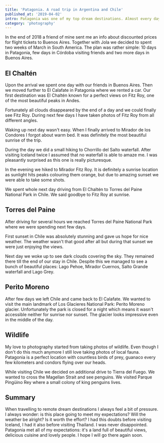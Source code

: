 ```yaml
---
title: 'Patagonia. A road trip in Argentina and Chile'
published_at: '2019-04-02'
intro: Patagonia was one of my top dream destinations. Almost every day I was exposed to photos of amazing and unique landscapes, very different from anything I know. This year I finally travelled to Argentina and Chile to see these views myself.
category: 'photography'
---
```


In the end of 2018 a friend of mine sent me an info about discounted prices for flight tickets to Buenos Aires. Together with Jola we decided to spent two weeks of March in South America. The plan was rather simple: 10 days in Patagonia, few days in Córdoba visiting friends and two more days in Buenos Aires.

## El Chaltén

Upon the arrival we spent one day with our friends in Buenos Aires. Then we moved further to El Calafate in Patagonia where we rented a car. Our first destination was El Chaltén known for a perfect views on Fitz Roy, one of the most beautiful peaks in Andes.

<photo-lazy src="https://lukaszrados.pl/upload/stories/patagonia/499.jpg" padding-bottom="66.666"></photo-lazy>

<photo-lazy src="https://lukaszrados.pl/upload/stories/patagonia/500.jpg" padding-bottom="66.666"></photo-lazy>

<photo-lazy src="https://lukaszrados.pl/upload/stories/patagonia/501.jpg" padding-bottom="66.666"></photo-lazy>

<photo-lazy src="https://lukaszrados.pl/upload/stories/patagonia/502.jpg" padding-bottom="66.666"></photo-lazy>

Fortunately all clouds disappeared by the end of a day and we could finally see Fitz Roy. During next few days I have taken photos of Fitz Roy from all different angles.

<photo-lazy src="https://lukaszrados.pl/upload/stories/patagonia/504.jpg" padding-bottom="66.666"></photo-lazy>

Waking up next day wasn't easy. When I finally arrived to Mirador de los Condores I forgot about warm bed. It was definitely the most beautiful sunrise of the trip.

<photo-lazy src="https://lukaszrados.pl/upload/stories/patagonia/555.jpg" padding-bottom="66.666"></photo-lazy>

<photo-lazy src="https://lukaszrados.pl/upload/stories/patagonia/506.jpg" padding-bottom="66.666"></photo-lazy>

<photo-lazy src="https://lukaszrados.pl/upload/stories/patagonia/507.jpg" padding-bottom="66.666"></photo-lazy>

<photo-lazy src="https://lukaszrados.pl/upload/stories/patagonia/508.jpg" padding-bottom="66.666"></photo-lazy>

<photo-lazy src="https://lukaszrados.pl/upload/stories/patagonia/509.jpg" padding-bottom="150"></photo-lazy>

During the day we did a small hiking to Chorrillo del Salto waterfall. After visiting Iceland twice I assumed that no waterfall is able to amaze me. I was pleasantly surprised as this one is really picturesque.

<photo-lazy src="https://lukaszrados.pl/upload/stories/patagonia/511.jpg" padding-bottom="66.666"></photo-lazy>

In the evening we hiked to Mirador Fitz Roy. It is definitely a sunrise location as sunlight hits peaks colouring them orange, but due to amazing sunset we were able to take some shots.

<photo-lazy src="https://lukaszrados.pl/upload/stories/patagonia/513.jpg" padding-bottom="150"></photo-lazy>

<photo-lazy src="https://lukaszrados.pl/upload/stories/patagonia/514.jpg" padding-bottom="66.666"></photo-lazy>

<photo-lazy src="https://lukaszrados.pl/upload/stories/patagonia/515.jpg" padding-bottom="150"></photo-lazy>

We spent whole next day driving from El Chaltén to Torres del Paine National Park in Chile. We said goodbye to Fitz Roy at sunrise.

<photo-lazy src="https://lukaszrados.pl/upload/stories/patagonia/517.jpg" padding-bottom="66.666"></photo-lazy>

<photo-lazy src="https://lukaszrados.pl/upload/stories/patagonia/518.jpg" padding-bottom="66.666"></photo-lazy>

<photo-lazy src="https://lukaszrados.pl/upload/stories/patagonia/519.jpg" padding-bottom="150"></photo-lazy>

## Torres del Paine

After driving for several hours we reached Torres del Paine National Park where we were spending next few days.

<photo-lazy src="https://lukaszrados.pl/upload/stories/patagonia/524.jpg" padding-bottom="66.666"></photo-lazy>

First sunset in Chile was absolutely stunning and gave us hope for nice weather. The weather wasn't that good after all but during that sunset we were just enjoying the views.

<photo-lazy src="https://lukaszrados.pl/upload/stories/patagonia/526.jpg" padding-bottom="66.666"></photo-lazy>

<photo-lazy src="https://lukaszrados.pl/upload/stories/patagonia/527.jpg" padding-bottom="66.666"></photo-lazy>

Next day we woke up to see dark clouds covering the sky. They remained there till the end of our stay in Chile. Despite this we managed to see a bunch of beautiful places: Lago Pehoe, Mirador Cuernos, Salto Grande waterfall and Lago Grey.

<photo-lazy src="https://lukaszrados.pl/upload/stories/patagonia/529.jpg" padding-bottom="66.666"></photo-lazy>

<photo-lazy src="https://lukaszrados.pl/upload/stories/patagonia/530.jpg" padding-bottom="61"></photo-lazy>

<photo-lazy src="https://lukaszrados.pl/upload/stories/patagonia/531.jpg" padding-bottom="66.666"></photo-lazy>

<photo-lazy src="https://lukaszrados.pl/upload/stories/patagonia/532.jpg" padding-bottom="150"></photo-lazy>

<photo-lazy src="https://lukaszrados.pl/upload/stories/patagonia/533.jpg" padding-bottom="66.666"></photo-lazy>

## Perito Moreno

After few days we left Chile and came back to El Calafate. We wanted to visit the main landmark of Los Glacieres National Park: Perito Moreno glacier. Unfortunately the park is closed for a night which means it wasn't accessible neither for sunrise nor sunset. The glacier looks impressive even in the middle of the day.

<photo-lazy src="https://lukaszrados.pl/upload/stories/patagonia/536.jpg" padding-bottom="49.25"></photo-lazy>

<photo-lazy src="https://lukaszrados.pl/upload/stories/patagonia/537.jpg" padding-bottom="66.666"></photo-lazy>

## Wildlife

My love to photography started from taking photos of wildlife. Even though I don't do this much anymore I still love taking photos of local fauna. Patagonia is a perfect location with countless birds of prey, guanaco every few kilometers and condors flying over our heads.

<photo-lazy src="https://lukaszrados.pl/upload/stories/patagonia/540.jpg" padding-bottom="66.666"></photo-lazy>

<photo-lazy src="https://lukaszrados.pl/upload/stories/patagonia/541.jpg" padding-bottom="66.666"></photo-lazy>

<photo-lazy src="https://lukaszrados.pl/upload/stories/patagonia/542.jpg" padding-bottom="66.666"></photo-lazy>

<photo-lazy src="https://lukaszrados.pl/upload/stories/patagonia/543.jpg" padding-bottom="66.666"></photo-lazy>

<photo-lazy src="https://lukaszrados.pl/upload/stories/patagonia/544.jpg" padding-bottom="66.666"></photo-lazy>

<photo-lazy src="https://lukaszrados.pl/upload/stories/patagonia/545.jpg" padding-bottom="66.666"></photo-lazy>

<photo-lazy src="https://lukaszrados.pl/upload/stories/patagonia/546.jpg" padding-bottom="66.666"></photo-lazy>

<photo-lazy src="https://lukaszrados.pl/upload/stories/patagonia/547.jpg" padding-bottom="66.666"></photo-lazy>

<photo-lazy src="https://lukaszrados.pl/upload/stories/patagonia/548.jpg" padding-bottom="66.666"></photo-lazy>

<photo-lazy src="https://lukaszrados.pl/upload/stories/patagonia/549.jpg" padding-bottom="150"></photo-lazy>

<photo-lazy src="https://lukaszrados.pl/upload/stories/patagonia/550.jpg" padding-bottom="58.83"></photo-lazy>

While visiting Chile we decided on additional drive to Tierra del Fuego. We wanted to cross the Magellan Strait and see penguins. We visited Parque Pingüino Rey where a small colony of king penguins lives.

<photo-lazy src="https://lukaszrados.pl/upload/stories/patagonia/552.jpg" padding-bottom="66.666"></photo-lazy>

## Summary

When travelling to remote dream destinations I always feel a bit of pressure. I always wonder: is this place going to meet my expectations? Will the weather be alright? Is it worth the effort? I had this doubts before visiting Iceland, I had it also before visiting Thailand. I was never disappointed. Patagonia met all of my expectations: it's a land full of beautiful views, delicious cuisine and lovely people. I hope I will go there again soon.
